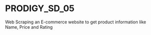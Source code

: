 # PRODIGY_SD_05
Web Scraping an E-commerce website to get product information like Name, Price and Rating
